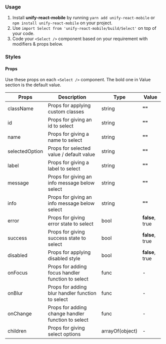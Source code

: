 ### Usage

1. Install **unify-react-mobile** by running `yarn add unify-react-mobile` or `npm install unify-react-mobile` on your project.
2. Use `import Select from 'unify-react-mobile/build/Select'` on top of your code.
3. Code your `<Select />` component based on your requirement with modifiers & props below.



### Styles

#### Props

Use these props on each `<Select />` component. The bold one in Value section is the default value.

| Props            | Description                         | Type            | Value
|---------------------|----------------------------------|-----------------|---------------------|
| className        | Props for applying custom classes   | string          | **""**
| id     | Props for giving an id to select     | string            | **""**
| name     | Props for giving a name to select     | string            | **""**
| selectedOption   | Props for selected value / default value   | string   | **""**
| label     | Props for giving a label to select     | string            | **""**
| message     | Props for giving an info message below select     | string            | **""**
| info     | Props for giving an info message below select     | string            | **""**
| error     | Props for giving error state to select     | bool            | **false**, true
| success     | Props for giving success state to select    | bool            | **false**, true
| disabled     | Props for applying disabled style     | bool            | **false**, true
| onFocus   | Props for adding focus handler function to select   | func            | -
| onBlur   | Props for adding blur handler function to select   | func            | -
| onChange   | Props for adding change handler function to select   | func            | -
| children  | Props for giving select options           | arrayOf(object)       | -